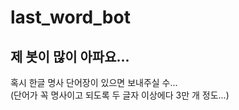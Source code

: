 # last_word_bot
## 제 봇이 많이 아파요...
혹시 한글 명사 단어장이 있으면 보내주실 수... <br>(단어가 꼭 명사이고 되도록 두 글자 이상에다 3만 개 정도...)
